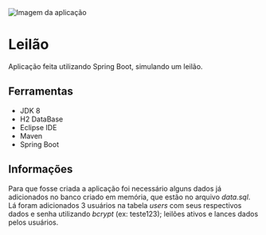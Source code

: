 <img src="https://cdn.discordapp.com/attachments/1221951787318378607/1221955042660061214/image.png?ex=66147550&is=66020050&hm=e4c7cb5b4f25383d7537ee1ea5a7868b9609e8751a4cb1eac9d638bfb806ab76&" alt="Imagem da aplicação">
<h1>Leilão</h1>
<p>Aplicação feita utilizando Spring Boot, simulando um leilão.</p>

## Ferramentas
- JDK 8
- H2 DataBase
- Eclipse IDE
- Maven
- Spring Boot

## Informações

<p>Para que fosse criada a aplicação foi necessário alguns dados já adicionados no banco criado em memória, que estão no arquivo <em>data.sql</em>. Lá foram adicionados 3 usuários na tabela <em>users</em> com seus respectivos dados e senha utilizando <em>bcrypt</em> (ex: teste123); leilões ativos e lances dados pelos usuários.</p>

